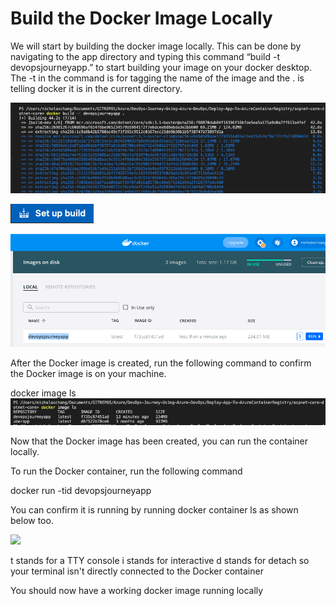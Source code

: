 
# Build the Docker Image Locally # 

We will start by building the docker image locally. This can be done by navigating to the app directory and typing this command “build -t devopsjourneyapp.” to start building your image on your docker desktop.  The -t in the command is for tagging the name of the image and the . is telling docker it is in the current directory. 
 
![](/Deploy-To-ACR/images/dockerimageprocess.png)

![](/AzureDevOpsPipeline/images/build.png)


![](/Deploy-To-ACR/images/dockerimage.png)


After the Docker image is created, run the following command to confirm the Docker image is on your machine. 

docker image ls
![](/Deploy-To-ACR/images/dockerimagelocally.png)

Now that the Docker image has been created, you can run the container locally. 

To run the Docker container, run the following command

docker run -tid devopsjourneyapp

You can confirm it is running by running docker container ls as shown below too. 

![](/Deploy-To-ACR/images//images/dockerrunning.png)

t stands for a TTY console
i stands for interactive
d stands for detach so your terminal isn't directly connected to the Docker container

You should now have a working docker image running locally 